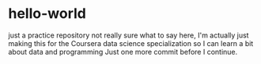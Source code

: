 # hello-world
just a practice repository
not really sure what to say here, I'm actually just making this for the Coursera data science specialization so I can learn a bit about data and programming
Just one more commit before I continue.

